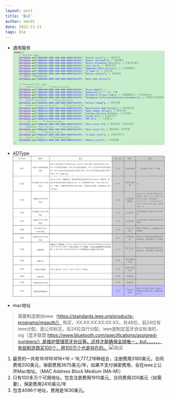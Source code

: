 ```yaml
---
layout: post
title: 'BLE'
author: xmc91
date: 2022-11-21
tags: ble 
---
```


+ 通用服务
![截图](/assets/img/ble_uuid.png)

+ ADType
![截图](/assets/img/ble.png)

+ mac地址

> 需要制造商向ieee（https://standards.ieee.org/products-programs/regauth/） 购买，XX:XX:XX:XX:XX:XX，共48位，前24位有ieee分配，是公司标志，后24位自行分配。ieee是制定蓝牙协议标准的，sig（蓝牙联盟 https://www.bluetooth.com/specifications/assigned-numbers/）是维护管理蓝牙协议等。这样才能确保全球唯一，but，，，，，，有些制造商买100个，用100万个也是存在的。
![购买](https://zhuanlan.zhihu.com/p/582430738?utm_id=0)	

1. 最贵的一共有16*16*16*16*16*16 = 16,777,216种组合，注册费用3180美元，合同费用200美元，保密费用3675美元/年，如果不支付保密费用，会在ieee上公开Mac地址。（MAC Address Block Medium (MA-M)）	
2. 只有100多万个可用地址。包含注册费用1910美元，合同费用200美元（如需要），保密费用2410美元/年 	
3. 包含4096个地址，费用是1630美元。    

